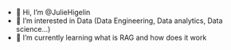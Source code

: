 - 👋 Hi, I’m @JulieHigelin
- 👀 I’m interested in Data (Data Engineering, Data analytics, Data science...)
- 🌱 I’m currently learning what is RAG and how does it work

<!---
JulieHigelin/JulieHigelin is a ✨ special ✨ repository because its `README.md` (this file) appears on your GitHub profile.
You can click the Preview link to take a look at your changes.
--->
